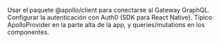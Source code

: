 Usar el paquete @apollo/client para conectarse al Gateway GraphQL.
Configurar la autenticación con Auth0 (SDK para React Native).
Típico ApolloProvider en la parte alta de la app, y queries/mutations en los componentes.